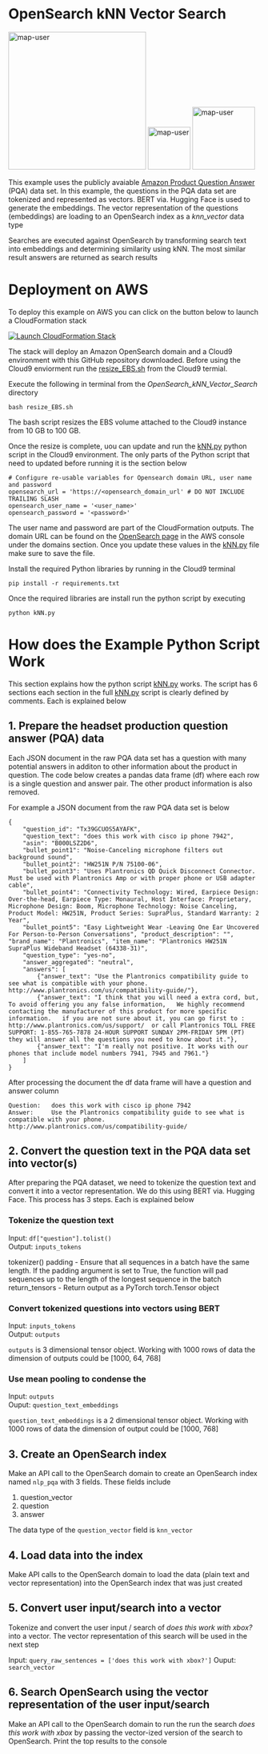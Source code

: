 # OpenSearch kNN Vector Search

<img width="275" alt="map-user" src="https://img.shields.io/badge/cloudformation template deployments-13-blue"> <img width="85" alt="map-user" src="https://img.shields.io/badge/views-634-green"> <img width="125" alt="map-user" src="https://img.shields.io/badge/unique visits-132-green">

This example uses the publicly avaiable [Amazon Product Question Answer](https://registry.opendata.aws/amazon-pqa/) (PQA) data set. In this example, the questions in the PQA data set are tokenized and represented as vectors. BERT via. Hugging Face is used to generate the embeddings. The vector representation of the questions (embeddings) are loading to an OpenSearch index as a *knn_vector* data type

Searches are executed against OpenSearch by transforming search text into embeddings and determining similarity using kNN. The most similar result answers are returned as search results

# Deployment on AWS

To deploy this example on AWS you can click on the button below to launch a CloudFormation stack

[![Launch CloudFormation Stack](https://sharkech-public.s3.amazonaws.com/misc-public/cloudformation-launch-stack.png)](https://console.aws.amazon.com/cloudformation/home#/stacks/new?stackName=open-search-kNN&templateURL=https://sharkech-public.s3.amazonaws.com/misc-public/OpenSearch_kNN_Vector_Search.yaml)

The stack will deploy an Amazon OpenSearch domain and a Cloud9 environment with this GitHub repository downloaded. Before using the Cloud9 enviorment run the [resize_EBS.sh](https://github.com/ev2900/OpenSearch_kNN_Vector_Search/blob/main/resize_EBS.sh) from the Cloud9 termial.

Execute the following in terminal from the *OpenSearch_kNN_Vector_Search* directory

```bash resize_EBS.sh```

The bash script resizes the EBS volume attached to the Cloud9 instance from 10 GB to 100 GB.

Once the resize is complete, uou can update and run the [kNN.py](https://github.com/ev2900/OpenSearch_kNN_Vector_Search/blob/main/kNN.py) python script in the Cloud9 environment. The only parts of the Python script that need to updated before running it is the section below

```
# Configure re-usable variables for Opensearch domain URL, user name and password
opensearch_url = 'https://<opensearch_domain_url' # DO NOT INCLUDE TRAILING SLASH
opensearch_user_name = '<user_name>'
opensearch_password = '<password>'
```

The user name and password are part of the CloudFormation outputs. The domain URL can be found on the [OpenSearch page](https://us-east-1.console.aws.amazon.com/aos/home) in the AWS console under the domains section. Once you update these values in the [kNN.py](https://github.com/ev2900/OpenSearch_kNN_Vector_Search/blob/main/kNN.py) file make sure to save the file.

Install the required Python libraries by running in the Cloud9 terminal

```pip install -r requirements.txt```

Once the required libraries are install run the python script by executing

```python kNN.py```

# How does the Example Python Script Work

This section explains how the python script [kNN.py](https://github.com/ev2900/OpenSearch_kNN_Vector_Search/blob/main/kNN.py) works. The script has 6 sections each section in the full [kNN.py](https://github.com/ev2900/OpenSearch_kNN_Vector_Search/blob/main/kNN.py) script is clearly defined by comments. Each is explained below

## 1. Prepare the headset production question answer (PQA) data

Each JSON document in the raw PQA data set has a question with many potential answers in additon to other information about the product in question. The code below creates a pandas data frame (df) where each row is a single question and answer pair. The other product information is also removed.

For example a JSON document from the raw PQA data set is below

```
{
	"question_id": "Tx39GCUOS5AYAFK",
	"question_text": "does this work with cisco ip phone 7942",
	"asin": "B000LSZ2D6",
	"bullet_point1": "Noise-Canceling microphone filters out background sound",
	"bullet_point2": "HW251N P/N 75100-06",
	"bullet_point3": "Uses Plantronics QD Quick Disconnect Connector. Must be used with Plantronics Amp or with proper phone or USB adapter cable",
	"bullet_point4": "Connectivity Technology: Wired, Earpiece Design: Over-the-head, Earpiece Type: Monaural, Host Interface: Proprietary, Microphone Design: Boom, Microphone Technology: Noise Canceling, Product Model: HW251N, Product Series: SupraPlus, Standard Warranty: 2 Year",
	"bullet_point5": "Easy Lightweight Wear -Leaving One Ear Uncovered For Person-to-Person Conversations", "product_description": "", "brand_name": "Plantronics", "item_name": "Plantronics HW251N SupraPlus Wideband Headset (64338-31)",
	"question_type": "yes-no",
	"answer_aggregated": "neutral",
	"answers": [
		{"answer_text": "Use the Plantronics compatibility guide to see what is compatible with your phone. http://www.plantronics.com/us/compatibility-guide/"},
		{"answer_text": "I think that you will need a extra cord, but, To avoid offering you any false information,   We highly recommend contacting the manufacturer of this product for more specific information.   if you are not sure about it, you can go first to :  http://www.plantronics.com/us/support/  or call Plantronics TOLL FREE SUPPORT: 1-855-765-7878 24-HOUR SUPPORT SUNDAY 2PM-FRIDAY 5PM (PT)  they will answer all the questions you need to know about it."},
		{"answer_text": "I'm really not positive. It works with our phones that include model numbers 7941, 7945 and 7961."}
	]
}
```
After processing the document the df data frame will have a question and answer column

	Question: 	does this work with cisco ip phone 7942
	Answer: 	Use the Plantronics compatibility guide to see what is compatible with your phone. http://www.plantronics.com/us/compatibility-guide/

## 2. Convert the question text in the PQA data set into vector(s)

After preparing the PQA dataset, we need to tokenize the question text and convert it into a vector representation. We do this using BERT via. Hugging Face. This process has 3 steps. Each is explained below

### Tokenize the question text

Input:  ```df["question"].tolist()``` <br>
Output: ```inputs_tokens```

tokenizer()
	padding - Ensure that all sequences in a batch have the same length. If the padding argument is set to True, the function will pad sequences up to the length of the longest sequence in the batch
	return_tensors - Return output as a PyTorch torch.Tensor object

### Convert tokenized questions into vectors using BERT

Input:  ```inputs_tokens``` <br>
Output: ```outputs```

```outputs``` is 3 dimensional tensor object. Working with 1000 rows of data the dimension of outputs could be [1000, 64, 768]

### Use mean pooling to condense the

Input: ```outputs``` <br>
Ouput: ```question_text_embeddings```

```question_text_embeddings``` is a 2 dimensional tensor object. Working with 1000 rows of data the dimension of output could be [1000, 768]

## 3. Create an OpenSearch index

Make an API call to the OpenSearch domain to create an OpenSearch index named ```nlp_pqa``` with 3 fields. These fields include

1. question_vector
2. question
3. answer

The data type of the ```question_vector``` field is ```knn_vector```

## 4. Load data into the index

Make API calls to the OpenSearch domain to load the data (plain text and vector representation) into the OpenSearch index that was just created

## 5. Convert user input/search into a vector

Tokenize and convert the user input / search of *does this work with xbox?* into a vector. The vector representation of this search will be used in the next step

Input: ```query_raw_sentences = ['does this work with xbox?']```
Ouput: ```search_vector```

## 6. Search OpenSearch using the vector representation of the user input/search

Make an API call to the OpenSearch domain to run the run the search *does this work with xbox* by passing the vector-ized version of the search to OpenSearch. Print the top results to the console
